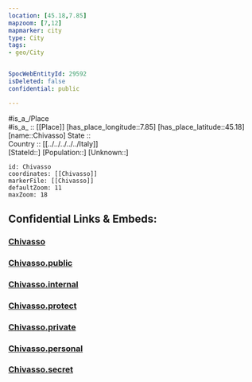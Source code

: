 ```yaml
---
location: [45.18,7.85] 
mapzoom: [7,12] 
mapmarker: city 
type: City
tags:
- geo/City


SpocWebEntityId: 29592
isDeleted: false
confidential: public

---
```

#is_a_/Place  
#is_a_ :: [[Place]] 
[has_place_longitude::7.85] 
[has_place_latitude::45.18] 
[name::Chivasso] 
State ::  
Country :: [[../../../../../Italy]]  
[StateId::] 
[Population::] 
[Unknown::] 


```leaflet
id: Chivasso
coordinates: [[Chivasso]] 
markerFile: [[Chivasso]] 
defaultZoom: 11 
maxZoom: 18
```


## Confidential Links & Embeds: 

### [Chivasso](/_Standards/Earth/Continent/Europe/Europe~South/Italy/regions~Italy/Piedmont/Turin.Province/City/Chivasso.md) 

### [Chivasso.public](/_public/Earth/Continent/Europe/Europe~South/Italy/regions~Italy/Piedmont/Turin.Province/City/Chivasso.public.md) 

### [Chivasso.internal](/_internal/Earth/Continent/Europe/Europe~South/Italy/regions~Italy/Piedmont/Turin.Province/City/Chivasso.internal.md) 

### [Chivasso.protect](/_protect/Earth/Continent/Europe/Europe~South/Italy/regions~Italy/Piedmont/Turin.Province/City/Chivasso.protect.md) 

### [Chivasso.private](/_private/Earth/Continent/Europe/Europe~South/Italy/regions~Italy/Piedmont/Turin.Province/City/Chivasso.private.md) 

### [Chivasso.personal](/_personal/Earth/Continent/Europe/Europe~South/Italy/regions~Italy/Piedmont/Turin.Province/City/Chivasso.personal.md) 

### [Chivasso.secret](/_secret/Earth/Continent/Europe/Europe~South/Italy/regions~Italy/Piedmont/Turin.Province/City/Chivasso.secret.md)


